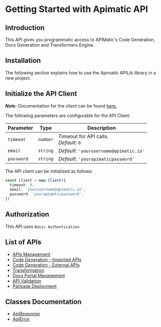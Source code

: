 
# Getting Started with Apimatic API

## Introduction

This API gives you programmatic access to APIMatic's Code Generation, Docs Generation and Transformers Engine.

## Installation

The following section explains how to use the Apimatic APILib library in a new project.

## Initialize the API Client

**_Note:_** Documentation for the client can be found [here.](/doc/client.md)

The following parameters are configurable for the API Client:

| Parameter | Type | Description |
|  --- | --- | --- |
| `timeout` | `number` | Timeout for API calls.<br>*Default*: `0` |
| `email` | `string` | *Default*: `'yourusername@apimatic.io'` |
| `password` | `string` | *Default*: `'yourapimaticpassword'` |

The API client can be initialized as follows:

```ts
const client = new Client({
  timeout: 0,
  email: 'yourusername@apimatic.io',
  password: 'yourapimaticpassword',
})
```

## Authorization

This API uses `Basic Authentication`.

## List of APIs

* [APIs Management](/doc/controllers/apis-management.md)
* [Code Generation - Imported APIs](/doc/controllers/code-generation-imported-apis.md)
* [Code Generation - External APIs](/doc/controllers/code-generation-external-apis.md)
* [Transformation](/doc/controllers/transformation.md)
* [Docs Portal Management](/doc/controllers/docs-portal-management.md)
* [API Validation](/doc/controllers/api-validation.md)
* [Package Deployment](/doc/controllers/package-deployment.md)

## Classes Documentation

* [ApiResponse](/doc/api-response.md)
* [ApiError](/doc/api-error.md)


